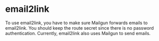 # email2link
To use email2link, you have to make sure Mailgun forwards emails to email2link.
You should keep the route secret since there is no password authentication.
Currently, email2link also uses Mailgun to send emails.
